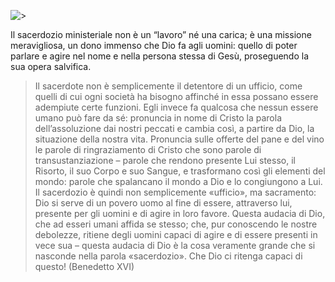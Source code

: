 ![>](http://vocazione.altervista.org/hosted-images/s6.jpg)

Il sacerdozio ministeriale non è un “lavoro” né una carica; è una missione meravigliosa, un dono immenso che Dio fa agli uomini: quello di poter parlare e agire nel nome e nella persona stessa di Gesù, proseguendo la sua opera salvifica.

> Il sacerdote non è semplicemente il detentore di un ufficio, come quelli di cui ogni società ha bisogno affinché in essa possano essere adempiute certe funzioni. Egli invece fa qualcosa che nessun essere umano può fare da sé: pronuncia in nome di Cristo la parola dell’assoluzione dai nostri peccati e cambia così, a partire da Dio, la situazione della nostra vita. Pronuncia sulle offerte del pane e del vino le parole di ringraziamento di Cristo che sono parole di transustanziazione – parole che rendono presente Lui stesso, il Risorto, il suo Corpo e suo Sangue, e trasformano così gli elementi del mondo: parole che spalancano il mondo a Dio e lo congiungono a Lui. Il sacerdozio è quindi non semplicemente «ufficio», ma sacramento: Dio si serve di un povero uomo al fine di essere, attraverso lui, presente per gli uomini e di agire in loro favore. Questa audacia di Dio, che ad esseri umani affida se stesso; che, pur conoscendo le nostre debolezze, ritiene degli uomini capaci di agire e di essere presenti in vece sua – questa audacia di Dio è la cosa veramente grande che si nasconde nella parola «sacerdozio». Che Dio ci ritenga capaci di questo! 
<span>(Benedetto XVI)</span>




